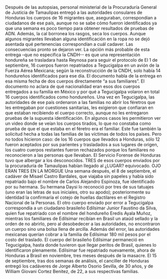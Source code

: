 Después de las autopsias, personal ministerial de la Procuraduría General de Justicia de Tamaulipas entregó a las autoridades consulares de Honduras los cuerpos de 16 migrantes que, aseguraban, correspondían a ciudadanos de ese país, aunque no se sabe cómo fueron identificados ya que una semana es poco tiempo para obtener resultados de pruebas de ADN. Además, la cal borronea los rasgos, seca los cuerpos. Aunque algunos migrantes llevaban alguna identificación en la ropa no se dejó asentada qué pertenencias correspondían a cuál cadaver. Las consecuencias pronto se dejaron ver.
La opción más probable de esta entrega –que no especifica la CNDH-- es que una representación hondureña se trasladara hasta Reynosa para seguir el protocolo de El 1 de septiembre, 16 cuerpos fueron repatriados a Tegucigalpa en un avión de la Fuerza Aérea Mexicana; según la reconstrucción de la CNDH, solo había 14 hondureños identificados para ese día. El documento habla de la entrega en esa misma fecha de dos cuerpos directamente “a sus familiares”. El documento no aclara de qué nacionalidad eran esos dos cuerpos entregados a su familia en México y por qué a Tegucigalpa volaron en total 16 cuerpos identificados como hondureños. 
Una vez en Tegucigalpa, las autoridades de ese país ordenaron a las familias no abrir los féretros que les entregaban por cuestiones sanitarias, les exigieron que confiaran en que estaban recibiendo el cuerpo correcto, aunque no les entregaron pruebas de la supuesta identificación. En algunos casos les permitieron ver un video donde se veían los cuerpos tirados, lo que no constaba como prueba de que el que estaba en el féretro era el familiar. Este fue también la solicitud hecha a todas las familias de las víctimas de todos los países. 
Pero no todos hicieron caso: de los 16 cuerpos que llevados a Honduras, sólo 12 fueron aceptados por sus parientes y trasladados a sus lugares de origen, los cuatro cuerpos restantes fueron rechazados porque los familiares no reconocieron a las personas que llevaban.  El Servicio Forense de Honduras tuvo que albergar a los desconocidos. TRES de esos cuerpos enviados por la procuraduría de Tamaulipas habían llegado al ¿LUGAR? equivocado. OJO ERAN TRES EN LA MORGUE 
Una semana después, el 8 de septiembre, el cadáver de Misael Castro Bardales, que viajaba sin papeles y había sido repatriado bajo el nombre de Carlos Alejandro Espinoza, fue identificado por su hermana. Su hermana Daysi lo reconoció por tres de sus tatuajes (uno eran las letras de sus iniciales, otro su apodo); posteriormente su identidad la confirmaría el cotejo de huellas dactilares en el Registro Nacional de la Personas. El otro cuerpo enviado por error a Tegucigalpa correspondía a un ciudadano brasileño Edilsimar Junior Faustino da Silva, quien fue repatriado con el nombre del hondureño Eredis Ayala Muñoz, mientras los familiares de Edilsimar recibían en Brasil un ataúd sellado y la orden de no abrirlo, pero al desobedecer a las autoridades, no encontraron un cuerpo sino una bolsa llena de arcilla. Además del error, las autoridades mexicanas querían cobrar a la familia de Edilsimar 180 mil pesos por el costo del traslado. El cuerpo del brasileño Edilsimar permaneció en Tegucigalpa, hasta donde tuvieron que llegar peritos de Brasil, quienes lo identificaron plenamente. Edilsimar fue repatriado nuevamente, ahora de Honduras a Brasil en noviembre, tres meses después de la masacre.
El 15 de septiembre, tras dos semanas de análisis, el canciller de Honduras entregó los cadáveres de Jorge Alberto Osorio Sevilla, de 30 años, y de William Giovani Cortez Benitez, de 22, a sus respectivas familias.
